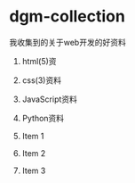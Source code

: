 # dgm-collection
我收集到的关于web开发的好资料
1. html(5)资
2. css(3)资料
3. JavaScript资料
4. Python资料

1. Item 1
2. Item 2
3. Item 3
